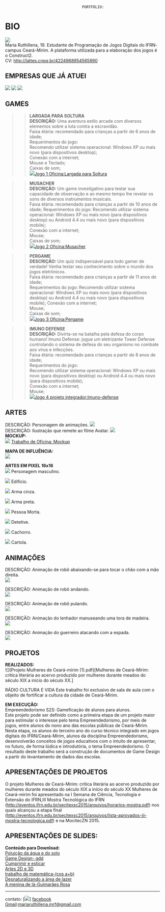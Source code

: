 
                                       PORTFÓLIO:

# BIO
![](per.jpg)  
Maria Ruthillena, 19. Estudante de Programação de Jogos Digitais do IFRN- campus Ceará-Mirim. A plataforma utilizada para a elaboração dos jogos é o Construct2.    
CV: http://lattes.cnpq.br/4224968954565890   

## EMPRESAS QUE JÁ ATUEI
![](EMPRESA2.jpg)
![](Elice.png)
![](alfajoft.png)
## GAMES
>>**LARGADA PARA SOLTURA  
DESCRIÇÃO:** Uma aventura estilo arcade com diversos elementos sobre a luta contra a escravidão.  
>Faixa étária: recomendado para crianças a partir de 6 anos de idade;    
>Requerimentos do jogo:  
  >>Recomendo utilizar sistema operacional: Windows XP ou mais novo (para dispositivos desktop);  
  >>Conexão com a internet;  
  >>Mouse e Teclado;  
  >>Caixas de som;  
![](largada.jpg)[Jogo 1 Oficina:Largada para Soltura](https://ruthimaria01.github.io/largada/)  

>>**MUSACHER  
DESCRIÇÃO:** Um game investigativo para testar sua capacidade de observação e ao mesmo tempo lhe revelar os sons de diversos instrumentos musicais.  
>Faixa étária: recomendado para crianças a partir de 10 anos de idade; 
>Requerimentos do jogo:
  >>Recomendo utilizar sistema operacional: Windows XP ou mais novo (para dispositivos desktop) ou Android 4.4 ou mais novo (para dispositivos mobile);  
  >>Conexão com a internet;  
  >>Mouse;  
  >>Caixas de som;  
![](musacher.jpg)[Jogo 2 Oficina:Musacher](https://ruthimaria01.github.io/musacher/)  

>>**PERGAME  
DESCRIÇÃO:** Um quiz indispensável para todo gamer de verdade! Venha testar seu conhecimento sobre o mundo dos jogos eletrônicos.  
>Faixa étária: recomendado para crianças a partir de 11 anos de idade;  
>Requerimentos do jogo:
  >>Recomendo utilizar sistema operacional: Windows XP ou mais novo (para dispositivos desktop) ou Android 4.4 ou mais novo (para dispositivos mobile);
  >>Conexão com a internet;  
  >>Mouse;  
  >>Caixas de som;  
![](pergamepot.jpg)[Jogo 3 Oficina:Pergame](https://eliciaa.github.io/Pergame/)  

>>**IMUNO DEFENSE  
DESCRIÇÃO:** Divirta-se na batalha pela defesa do corpo humano! Imuno Defense: jogue um eletrizante Tower Defense controlando o sistema de defesa do seu organismo no combate aos vírus e infecções.   
>Faixa étária: recomendado para crianças a partir de 8 anos de idade;  
>Requerimentos do jogo:  
  >>Recomendo utilizar sistema operacional: Windows XP ou mais novo (para dispositivos desktop) ou Android 4.4 ou mais novo (para dispositivos mobile);  
  >>Conexão com a internet;  
  >>Mouse;    
![](imuno.png)[Jogo 4 projeto integrador:Imuno-defense](https://eliciaa.github.io/imuno/)  

## ARTES    
DESCRIÇÃO: Personagem de animações.
![](rosa.png)  
DESCRIÇÃO: Ilustração que remete ao filme Avatar.
![](av.png)  
**MOCKUP:**  
![](moc.png)  [Trabalho de Oficina: Mockup](https://eliciaa.github.io/mockup/)  

**MAPA DE INFLUÊNCIA:**  
![](1.png)

**ARTES EM PIXEL 16x16**  
![](malandro.png) Personagem masculino.  
  
![](pred.png) Edifício.
  
![](ar.png) Arma cinza.  
  
![](arm.png) Arma preta.  
  
![](mort.png) Pessoa Morta. 
  
![](dete.png) Detetive.    
  
![](AU.png) Cachorro.  

![](car.png) Cartola.
 
## ANIMAÇÕES 
DESCRIÇÃO: Animação de robô abaixando-se para tocar o chão com a mão direita.    
![](a2.gif)  

DESCRIÇÃO: Animação de robô andando.  
![](a3.gif)  

DESCRIÇÃO: Animação de robô pulando.  
![](a5.gif)  

DESCRIÇÃO: Animação do lenhador manuseando uma tora de madeira.  
![](a6.gif)   

DESCRIÇÃO: Animação do guerreiro atacando com a espada.  
![](ag.gif)  


## PROJETOS  
**REALIZADOS:**  
![](Projeto Mulheres de Ceará-mirim (1).pdf)[Mulheres de Ceará-Mirim: crítica literária ao acervo produzido por mulheres durante meados
do século XIX a início do século XX.]  

RÁDIO CULTURA E VIDA
 Este trabalho foi exclusivo de sala de aula com o objeito de fortificar a cultura da cidade de Ceará-Mirim.  
 
**EM EXECUÇÃO:**  
Empreendedorismo S2S: Gameficação de alunos para alunos.  	
 Este projeto pode ser definido como a primeira etapa de um projeto maior para estimular o interesse pelo tema Empreendedorismo, por meio de jogos, entre alunos do nono ano das escolas públicas de Ceará-Mirim. Nesta etapa, os alunos do terceiro ano do curso técnico integrado em jogos digitais do IFRN/Ceará-Mirim, alunos da disciplina Empreendedorismo, desenvolverão conceitos de jogos educativos com o intuito de apresentar, no futuro, de forma lúdica e introdutória, o tema Empreendedorismo. O resultado deste trabalho será a construção de documentos de Game Design a partir do levantamento de dados das escolas.
  
## APRESENTAÇÕES DE PROJETOS
  O projeto Mulheres de Ceará-Mirim: crítica literária ao acervo produzido por mulheres durante meados do século XIX a início do século XX Mulheres de Ceará-mirim foi apresentado na I Semana de Ciência, Tecnologia e Extensão do IFRN,III Mostra Tecnológica do IFRN ![]() (http://eventos.ifrn.edu.br/secitexsc2015/arquivos/horarios-mostra.pdf) nos quais alcançou a etapa final ![]()(http://eventos.ifrn.edu.br/secitexsc2015/arquivos/lista-aprovados-iii-mostra-tecnologica.pdf) e na MocitecZN 2015.
## APRESENTAÇÕES DE SLIDES: 
**Conteúdo para Download:**  
[Poluição da água e do solo](t2.pdf)   
[Game Design- gdd](gdd.pdf)  
[Cumprimir e esticar](es.pdf)  
[Artes 2D e 3D](es1.pdf)  
[trabalho de matemática-(cos a+b)](s2.pdf)   
[Desnaturalizando a área de lazer](la.pdf)  
[A menina de lá-Guimarães Rosa](menina.pdf)  

 
 * * *
contato:
[![](face.png)] [facebook](https://web.facebook.com/maria.ruthillena)   
[Gmail](mariaruthillena.mrf@gmail.com):mariaruthillena.mrf@gmail.com

